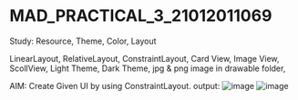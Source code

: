 # MAD_PRACTICAL_3_21012011069
Study: Resource, Theme, Color, Layout

 LinearLayout, RelativeLayout,  ConstraintLayout, Card View, Image View, ScollView, Light Theme, Dark Theme, jpg & png image in drawable folder, 

AIM: Create Given UI by using ConstraintLayout.
output:
![image](https://github.com/Patelbhoomi122/MAD_PRACTICAL_3_21012011069/assets/98692265/fcdb04d3-cf80-45ee-9b10-b4df95cbace2)
![image](https://github.com/Patelbhoomi122/MAD_PRACTICAL_3_21012011069/assets/98692265/81799221-da8a-48e2-b2dc-ae7a273cbc15)
